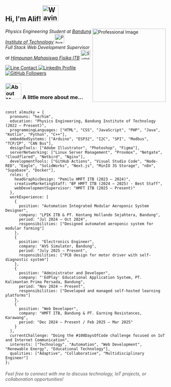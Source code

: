 <h2>Hi, I'm Alif! <img src="https://media.giphy.com/media/mGcNjsfWAjY5AEZNw6/giphy.gif" width="50" alt="Waving Hand"></h2>
<img align="right" src="https://www.theodysseyonline.com/media-library/image.gif?id=10758473&width=900&quality=80" width="230" alt="Professional Image">

<p><em>
Physics Engineering Student at <a href="https://itb.ac.id/" target="_blank" rel="noopener noreferrer">Bandung Institute of Technology</a> <img src="https://media.giphy.com/media/fYSnHlufseco8Fh93Z/giphy.gif" width="30" alt="Physics Icon"><br>
Full Stack Web Development Supervisor at <a href="https://web.hmftitb.my.id/" target="_blank" rel="noopener noreferrer">Himpunan Mahasiswa Fisika ITB</a> <img src="https://media.giphy.com/media/WUlplcMpOCEmTGBtBW/giphy.gif" width="30" alt="Supervisor Icon">
</em></p>

<div style="margin-top: 10px;">
  <a href="https://line.me/ti/p/~rizky152003" target="_blank" rel="noopener noreferrer">
    <img src="https://img.shields.io/badge/Line-rizky152003-brightgreen?style=flat-square&logo=line&logoColor=white" alt="Line Contact">
  </a>
  <a href="https://www.linkedin.com/in/alif-muhammad-rizky-8758b0214/" target="_blank" rel="noopener noreferrer">
    <img src="https://img.shields.io/badge/-alifmuhammadrizky-blue?style=flat-square&logo=Linkedin&logoColor=white" alt="LinkedIn Profile">
  </a>
  <a href="https://github.com/Rezen351" target="_blank" rel="noopener noreferrer">
    <img src="https://img.shields.io/github/followers/Rezen351?label=follow&style=social" alt="GitHub Followers">
  </a>
</div>

<h3><img src="https://media.giphy.com/media/VgCDAzcKvsR6OM0uWg/giphy.gif" width="50" alt="About Me Icon"> A little more about me...</h3>

<pre><code class="language-javascript">
const almuzky = {
  pronouns: "he/him",
  education: "Physics Engineering, Bandung Institute of Technology (2022 – Present)",
  programmingLanguages: ["HTML", "CSS", "JavaScript", "PHP", "Java", "Kotlin", "Python", "C++"],
  embeddedSystems: ["Arduino", "ESP32", "I2C", "SPI", "Modbus", "TCP/IP", "CAN Bus"],
  designTools: ["Adobe Illustrator", "Photoshop", "Figma"],
  serverNetworking: ["Linux Server Management", "Proxmox", "Netgate", "Cloudflared", "Netbird", "Nginx"],
  developmentTools: ["GitHub Actions", "Visual Studio Code", "Node-RED", "Eagle", "SolidWorks", "Next.js", "MinIO 3S Storage", "n8n", "Supabase", "Docker"],
  roles: {
    headGraphicDesign: "Pemilu HMFT ITB (2023 – 2024)",
    creativeMarketingStaff: "BP HMFT ITB (2024 – 2025) - Best Staff",
    webDevelopmentSupervisor: "HMFT ITB (2025 – Present)"
  },
  workExperience: [
    {
      position: "Automation Integrated Modular Aeroponic System Designer",
      company: "LPIK ITB & PT. Kentang Hollando Sejahtera, Bandung",
      period: "Jul 2024 – Oct 2024",
      responsibilities: ["Designed automated aeroponic system for modular farming"]
    },
    {
      position: "Electronics Engineer",
      company: "AVS Simulator, Bandung",
      period: "July 2025 – Present",
      responsibilities: ["PCB design for motor driver with self-diagnostic system"]
    },
    {
      position: "Administrator and Developer",
      company: "'EdPlay' Educational Application System, PT. Kalimantan Prima Persada, Bandung",
      period: "Nov 2024 – Present",
      responsibilities: ["Developed and managed self-hosted learning platforms"]
    },
    {
      position: "Web Developer",
      company: "HMFT ITB, Bandung & PT. Earning Resistances, Karawang",
      period: "Dec 2024 – Present / Feb 2025 – Mar 2025"
    }
  ],
  currentChallenge: "Doing the #100DaysOfCode challenge focused on IoT and Internet Communication",
  interests: ["Technology", "Automation", "Web Development", "Renewable Energy", "Educational Technology"],
  qualities: ["Adaptive", "Collaborative", "Multidisciplinary Engineer"]
};
</code></pre>

<footer style="margin-top: 20px; font-style: italic; color: #555;">
  <p>Feel free to connect with me to discuss technology, IoT projects, or collaboration opportunities!</p>
</footer>
